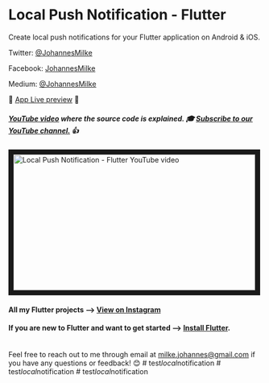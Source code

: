 # Local Push Notification - Flutter
Create local push notifications for your Flutter application on Android & iOS.

Twitter: [@JohannesMilke](https://twitter.com/JohannesMilke "Twitter Johannes Milke")

Facebook: [JohannesMilke](https://www.facebook.com/milkejohannes "Facebook Johannes Milke")

Medium: [@JohannesMilke](https://medium.com/@johannesmilke  "Flutter Articles of Johannes Milke")

:dizzy: [App Live preview](https://www.instagram.com/p/BwNOaz2g2Rh/ "Live preview on Instagram") :dizzy:

##### [YouTube video](https://www.youtube.com/watch?v=xMeCwF5MO6w "Youtube Johannes Milke") where the *source code* is explained. :mortar_board: [Subscribe to our YouTube channel.](http://www.youtube.com/channel/UC0FD2apauvegCcsvqIBceLA?sub_confirmation=1 "YouTube Subscribe Johannes Milke") :thumbsup:  
<a href="https://www.youtube.com/watch?v=xMeCwF5MO6w&feature=player_embedded
" target="_blank"><img src="http://img.youtube.com/vi/xMeCwF5MO6w/maxresdefault.jpg" 
alt="Local Push Notification - Flutter YouTube video" width="480" height="270" border="10" /></a>

#### All my Flutter projects --> [View on Instagram](https://www.instagram.com/johannesmilke/ "My Flutter projects")

#### If you are new to Flutter and want to get started --> [Install Flutter](https://flutter.io/docs/get-started/install "Get started with Flutter").

\
Feel free to reach out to me through email at milke.johannes@gmail.com if you have any questions or feedback! :blush:
#   t e s t _ l o c a l _ n o t i f i c a t i o n  
 #   t e s t _ l o c a l _ n o t i f i c a t i o n  
 #   t e s t _ l o c a l _ n o t i f i c a t i o n  
 